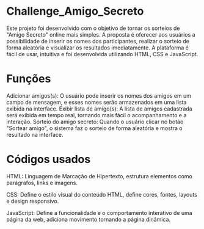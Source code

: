 # Challenge_Amigo_Secreto
Este projeto foi desenvolvido com o objetivo de tornar os sorteios de "Amigo Secreto" online mais simples. A proposta é oferecer aos usuários a possibilidade de inserir os nomes dos participantes, realizar o sorteio de forma aleatória e visualizar os resultados imediatamente. A plataforma é fácil de usar, intuitiva e foi desenvolvida utilizando HTML, CSS e JavaScript.

# Funções
Adicionar amigos(s): O usuário pode inserir os nomes dos amigos em um campo de mensagem, e esses nomes serão armazenados em uma lista exibida na interface.
Exibir lista de amigo(s): A lista de amigos cadastrada será exibida em tempo real, tornando mais fácil o acompanhamento e a interação.
Sorteio do amigo secreto: Quando o usuário clicar no botão "Sortear amigo", o sistema faz o sorteio de forma aleatória e mostra o resultado na interface.

# Códigos usados
HTML: Linguagem de Marcação de Hipertexto, estrutura elementos como parágrafos, links e imagens.

CSS: Define o estilo visual do conteúdo HTML, define cores, fontes, layouts e design responsivo.

JavaScript: Define a funcionalidade e o comportamento interativo de uma página da web, adiciona movimento tornando a página dinâmica. 
